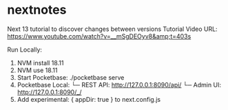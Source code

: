 # nextnotes
Next 13 tutorial to discover changes between versions
Tutorial Video URL: https://www.youtube.com/watch?v=__mSgDEOyv8&amp;t=403s

Run Locally:
1) NVM install 18.11
2) NVM use 18.11
3) Start Pocketbase: ./pocketbase serve
4) Pocketbase Local:
   └─  REST API: http://127.0.0.1:8090/api/
   └─ Admin UI: http://127.0.0.1:8090/_/
5) Add experimental: { appDir: true } to next.config.js
